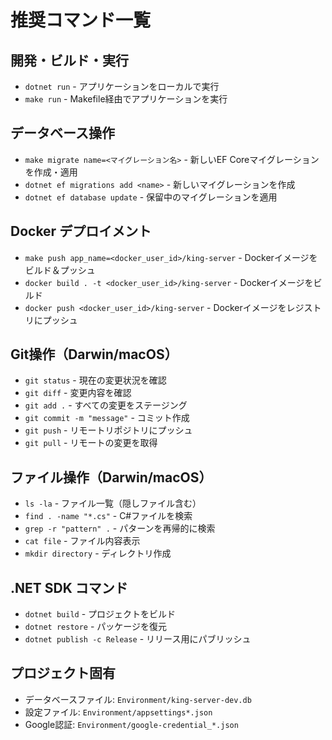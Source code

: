 # 推奨コマンド一覧

## 開発・ビルド・実行
- `dotnet run` - アプリケーションをローカルで実行
- `make run` - Makefile経由でアプリケーションを実行

## データベース操作
- `make migrate name=<マイグレーション名>` - 新しいEF Coreマイグレーションを作成・適用
- `dotnet ef migrations add <name>` - 新しいマイグレーションを作成
- `dotnet ef database update` - 保留中のマイグレーションを適用

## Docker デプロイメント
- `make push app_name=<docker_user_id>/king-server` - Dockerイメージをビルド＆プッシュ
- `docker build . -t <docker_user_id>/king-server` - Dockerイメージをビルド
- `docker push <docker_user_id>/king-server` - Dockerイメージをレジストリにプッシュ

## Git操作（Darwin/macOS）
- `git status` - 現在の変更状況を確認
- `git diff` - 変更内容を確認
- `git add .` - すべての変更をステージング
- `git commit -m "message"` - コミット作成
- `git push` - リモートリポジトリにプッシュ
- `git pull` - リモートの変更を取得

## ファイル操作（Darwin/macOS）
- `ls -la` - ファイル一覧（隠しファイル含む）
- `find . -name "*.cs"` - C#ファイルを検索
- `grep -r "pattern" .` - パターンを再帰的に検索
- `cat file` - ファイル内容表示
- `mkdir directory` - ディレクトリ作成

## .NET SDK コマンド
- `dotnet build` - プロジェクトをビルド
- `dotnet restore` - パッケージを復元
- `dotnet publish -c Release` - リリース用にパブリッシュ

## プロジェクト固有
- データベースファイル: `Environment/king-server-dev.db`
- 設定ファイル: `Environment/appsettings*.json`
- Google認証: `Environment/google-credential_*.json`
</content>
</invoke>